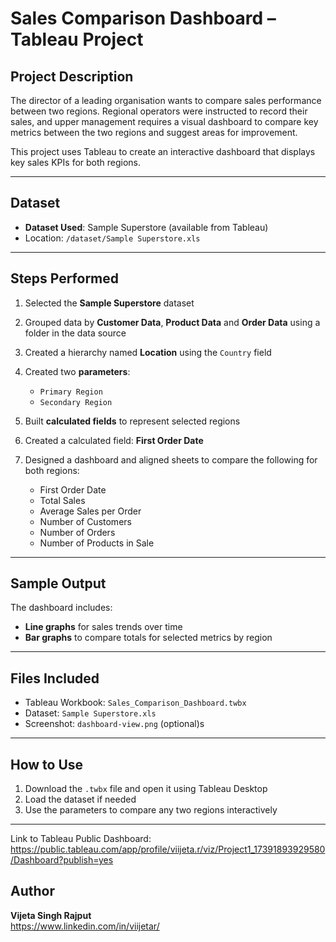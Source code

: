 # Sales Comparison Dashboard – Tableau Project

## Project Description

The director of a leading organisation wants to compare sales performance between two regions. Regional operators were instructed to record their sales, and upper management requires a visual dashboard to compare key metrics between the two regions and suggest areas for improvement.

This project uses Tableau to create an interactive dashboard that displays key sales KPIs for both regions.

---

## Dataset

- **Dataset Used**: Sample Superstore (available from Tableau)
- Location: `/dataset/Sample Superstore.xls`

---

## Steps Performed

1. Selected the **Sample Superstore** dataset
2. Grouped data by **Customer Data**, **Product Data** and **Order Data** using a folder in the data source
3. Created a hierarchy named **Location** using the `Country` field
4. Created two **parameters**:
   - `Primary Region`
   - `Secondary Region`

5. Built **calculated fields** to represent selected regions
6. Created a calculated field: **First Order Date**
7. Designed a dashboard and aligned sheets to compare the following for both regions:
   - First Order Date
   - Total Sales
   - Average Sales per Order
   - Number of Customers
   - Number of Orders
   - Number of Products in Sale

---

## Sample Output

The dashboard includes:
- **Line graphs** for sales trends over time
- **Bar graphs** to compare totals for selected metrics by region

---

## Files Included

- Tableau Workbook: `Sales_Comparison_Dashboard.twbx`
- Dataset: `Sample Superstore.xls`
- Screenshot: `dashboard-view.png` (optional)s

---

## How to Use

1. Download the `.twbx` file and open it using Tableau Desktop
2. Load the dataset if needed
3. Use the parameters to compare any two regions interactively

---
Link to Tableau Public Dashboard: https://public.tableau.com/app/profile/viijeta.r/viz/Project1_17391893929580/Dashboard?publish=yes

## Author

**Vijeta Singh Rajput**  
https://www.linkedin.com/in/viijetar/
